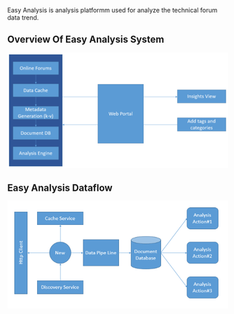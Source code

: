 Easy Analysis is analysis platformm used for analyze the technical forum data trend.

## Overview Of Easy Analysis System

![alt text][eas-overview]

## Easy Analysis Dataflow

![alt text][eas-dataflow]

[eas-overview]: ./img/overview-of-eas.PNG "Easy Analysis Overview"

[eas-dataflow]: ./img/eas-dataflow.PNG "Easy Analysis Dataflow"
